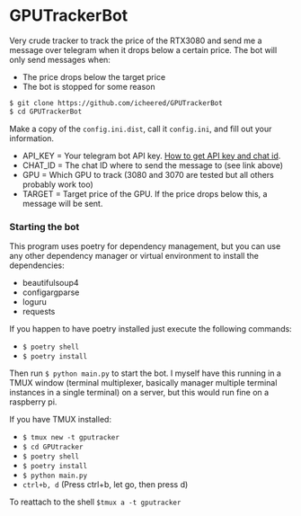 # GPUTrackerBot
Very crude tracker to track the price of the RTX3080 and send me a message over telegram when it drops below a certain price.
The bot will only send messages when:
- The price drops below the target price
- The bot is stopped for some reason

```bash
$ git clone https://github.com/icheered/GPUTrackerBot
$ cd GPUTrackerBot
```

Make a copy of the `config.ini.dist`, call it `config.ini`, and fill out your information.
- API_KEY = Your telegram bot API key. [How to get API key and chat id](https://dev.to/rizkyrajitha/get-notifications-with-telegram-bot-537l).
- CHAT_ID = The chat ID where to send the message to (see link above)
- GPU = Which GPU to track (3080 and 3070 are tested but all others probably work too)
- TARGET = Target price of the GPU. If the price drops below this, a message will be sent. 

### Starting the bot
This program uses poetry for dependency management, but you can use any other dependency manager or virtual environment to install the dependencies:
- beautifulsoup4
- configargparse
- loguru
- requests

If you happen to have poetry installed just execute the following commands:
- `$ poetry shell`
- `$ poetry install`

Then run `$ python main.py` to start the bot.
I myself have this running in a TMUX window (terminal multiplexer, basically manager multiple terminal instances in a single terminal) on a server, but this would run fine on a raspberry pi.

If you have TMUX installed:
- `$ tmux new -t gputracker`
- `$ cd GPUtracker`
- `$ poetry shell`
- `$ poetry install`
- `$ python main.py`
- `ctrl+b, d` (Press ctrl+b, let go, then press d)

To reattach to the shell
`$tmux a -t gputracker`